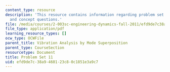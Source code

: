 ```yaml
---
content_type: resource
description: 'This resource contains information regarding problem set 11: problems
  and concept questions.'
file: /media/courses/2-003sc-engineering-dynamics-fall-2011/efd9de7c38a9460123c80c1851e3a9c7_MIT2_003SCF11_pset11.pdf
file_type: application/pdf
learning_resource_types: []
ocw_type: OCWFile
parent_title: Vibration Analysis by Mode Superposition
parent_type: CourseSection
resourcetype: Document
title: Problem Set 11
uid: efd9de7c-38a9-4601-23c8-0c1851e3a9c7
---
```

